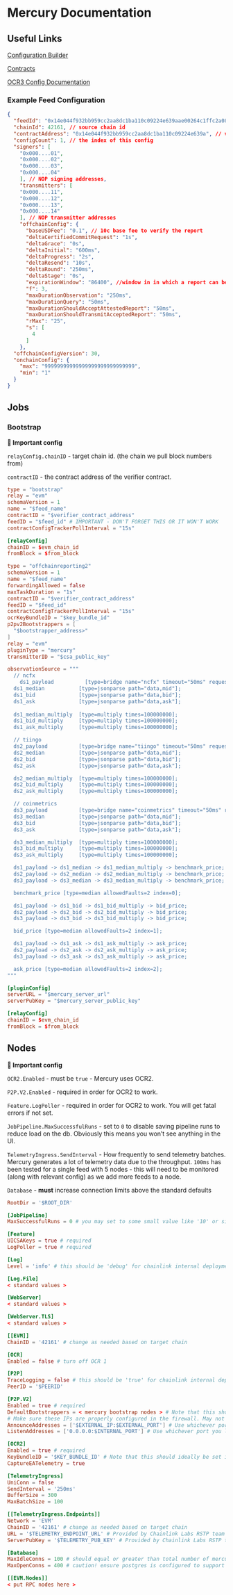 # Mercury Documentation

## Useful Links

[Configuration Builder](https://github.com/smartcontractkit/the-most-amazing-mercury-contract-configuration-tool)

[Contracts](https://github.com/smartcontractkit/chainlink/contracts/src/v0.8/llo-feeds)

[OCR3 Config Documentation](https://github.com/smartcontractkit/libocr/blob/master/offchainreporting2plus/internal/config/ocr3config/public_config.go)




### Example Feed Configuration

```json
{
  "feedId": "0x14e044f932bb959cc2aa8dc1ba110c09224e639aae00264c1ffc2a0830904a3c",
  "chainId": 42161, // source chain id
  "contractAddress": "0x14e044f932bb959cc2aa8dc1ba110c09224e639a", // verifier contract address
  "configCount": 1, // the index of this config
  "signers": [
    "0x000....01",
    "0x000....02",
    "0x000....03",
    "0x000....04"
    ], // NOP signing addresses,
    "transmitters": [
    "0x000....11",
    "0x000....12",
    "0x000....13",
    "0x000....14"
    ], // NOP transmitter addresses
    "offchainConfig": {
      "baseUSDFee": "0.1", // 10c base fee to verify the report
      "deltaCertifiedCommitRequest": "1s",
      "deltaGrace": "0s",
      "deltaInitial": "600ms",
      "deltaProgress": "2s",
      "deltaResend": "10s",
      "deltaRound": "250ms",
      "deltaStage": "0s",
      "expirationWindow": "86400", //window in in which a report can be verified in seconds
      "f": 3,
      "maxDurationObservation": "250ms",
      "maxDurationQuery": "50ms",
      "maxDurationShouldAcceptAttestedReport": "50ms",
      "maxDurationShouldTransmitAcceptedReport": "50ms",
      "rMax": "25",
      "s": [
        4
      ]
    },
  "offchainConfigVersion": 30,
  "onchainConfig": {
    "max": "99999999999999999999999999999",
    "min": "1"
  }
}
```

## Jobs

### Bootstrap

**🚨 Important config**

`relayConfig.chainID` - target chain id. (the chain we pull block numbers from)

`contractID` - the contract address of the verifier contract.


```toml
type = "bootstrap"
relay = "evm"
schemaVersion = 1
name = "$feed_name"
contractID = "$verifier_contract_address"
feedID = "$feed_id" # IMPORTANT - DON'T FORGET THIS OR IT WON'T WORK
contractConfigTrackerPollInterval = "15s"

[relayConfig]
chainID = $evm_chain_id
fromBlock = $from_block
```
>



```toml
type = "offchainreporting2"
schemaVersion = 1
name = "$feed_name"
forwardingAllowed = false
maxTaskDuration = "1s"
contractID = "$verifier_contract_address"
feedID = "$feed_id"
contractConfigTrackerPollInterval = "15s"
ocrKeyBundleID = "$key_bundle_id"
p2pv2Bootstrappers = [
  "$bootstrapper_address>"
]
relay = "evm"
pluginType = "mercury"
transmitterID = "$csa_public_key"

observationSource = """
  // ncfx
	ds1_payload          [type=bridge name="ncfx" timeout="50ms" requestData="{\\"data\\":{\\"endpoint\\":\\"crypto-lwba\\",\\"from\\":\\"ETH\\",\\"to\\":\\"USD\\"}}"];
  ds1_median           [type=jsonparse path="data,mid"];
  ds1_bid              [type=jsonparse path="data,bid"];
  ds1_ask              [type=jsonparse path="data,ask"];
  
  ds1_median_multiply  [type=multiply times=100000000];
  ds1_bid_multiply     [type=multiply times=100000000];
  ds1_ask_multiply     [type=multiply times=100000000];

  // tiingo
  ds2_payload          [type=bridge name="tiingo" timeout="50ms" requestData="{\\"data\\":{\\"endpoint\\":\\"crypto-lwba\\",\\"from\\":\\"ETH\\",\\"to\\":\\"USD\\"}}"];
  ds2_median           [type=jsonparse path="data,mid"];
  ds2_bid              [type=jsonparse path="data,bid"];
  ds2_ask              [type=jsonparse path="data,ask"];

  ds2_median_multiply  [type=multiply times=100000000];
  ds2_bid_multiply     [type=multiply times=100000000];
  ds2_ask_multiply     [type=multiply times=100000000];

  // coinmetrics
  ds3_payload          [type=bridge name="coinmetrics" timeout="50ms" requestData="{\\"data\\":{\\"endpoint\\":\\"crypto-lwba\\",\\"from\\":\\"ETH\\",\\"to\\":\\"USD\\"}}"];
  ds3_median           [type=jsonparse path="data,mid"];
  ds3_bid              [type=jsonparse path="data,bid"];
  ds3_ask              [type=jsonparse path="data,ask"];

  ds3_median_multiply  [type=multiply times=100000000];
  ds3_bid_multiply     [type=multiply times=100000000];
  ds3_ask_multiply     [type=multiply times=100000000];

  ds1_payload -> ds1_median -> ds1_median_multiply -> benchmark_price;
  ds2_payload -> ds2_median -> ds2_median_multiply -> benchmark_price;
  ds3_payload -> ds3_median -> ds3_median_multiply -> benchmark_price;

  benchmark_price [type=median allowedFaults=2 index=0];

  ds1_payload -> ds1_bid -> ds1_bid_multiply -> bid_price;
  ds2_payload -> ds2_bid -> ds2_bid_multiply -> bid_price;
  ds3_payload -> ds3_bid -> ds3_bid_multiply -> bid_price;

  bid_price [type=median allowedFaults=2 index=1];

  ds1_payload -> ds1_ask -> ds1_ask_multiply -> ask_price;
  ds2_payload -> ds2_ask -> ds2_ask_multiply -> ask_price;
  ds3_payload -> ds3_ask -> ds3_ask_multiply -> ask_price;

  ask_price [type=median allowedFaults=2 index=2];
"""

[pluginConfig]
serverURL = "$mercury_server_url"
serverPubKey = "$mercury_server_public_key"

[relayConfig]
chainID = $evm_chain_id
fromBlock = $from_block
```
>

## Nodes

**🚨 Important config**

`OCR2.Enabled` - must be `true` - Mercury uses OCR2.

`P2P.V2.Enabled` - required in order for OCR2 to work.

`Feature.LogPoller` - required in order for OCR2 to work. You will get fatal errors if not set.

`JobPipeline.MaxSuccessfulRuns` - set to `0` to disable saving pipeline runs to reduce load on the db. Obviously this means you won’t see anything in the UI.

`TelemetryIngress.SendInterval`  - How frequently to send telemetry batches. Mercury generates a lot of telemetry data due to the throughput. `100ms` has been tested for a single feed with 5 nodes - this will need to be monitored (along with relevant config) as we add more feeds to a node.

`Database` - **must** increase connection limits above the standard defaults


```toml
RootDir = '$ROOT_DIR'

[JobPipeline]
MaxSuccessfulRuns = 0 # you may set to some small value like '10' or similar if you like looking at job runs in the UI

[Feature]
UICSAKeys = true # required
LogPoller = true # required

[Log]
Level = 'info' # this should be 'debug' for chainlink internal deployments, nops may use 'info' to reduce log volume

[Log.File]
< standard values >

[WebServer]
< standard values >

[WebServer.TLS]
< standard values >

[[EVM]]
ChainID = '42161' # change as needed based on target chain

[OCR]
Enabled = false # turn off OCR 1

[P2P]
TraceLogging = false # this should be 'true' for chainlink internal deployments, we may ask nops to set this to true for debugging
PeerID = '$PEERID'

[P2P.V2]
Enabled = true # required
DefaultBootstrappers = < mercury bootstrap nodes > # Note that this should ideally be set in the job spec, this is just a fallback
# Make sure these IPs are properly configured in the firewall. May not be necessary for internal nodes
AnnounceAddresses = ['$EXTERNAL_IP:$EXTERNAL_PORT'] # Use whichever port you like, pls randomize, MAKE SURE ITS CONFIGURED IN THE FIREWALL
ListenAddresses = ['0.0.0.0:$INTERNAL_PORT'] # Use whichever port you like, pls randomize, MAKE SURE ITS CONFIGURED IN THE FIREWALL

[OCR2]
Enabled = true # required
KeyBundleID = '$KEY_BUNDLE_ID' # Note that this should ideally be set in the job spec, this is just a fallback
CaptureEATelemetry = true

[TelemetryIngress]
UniConn = false
SendInterval = '250ms'
BufferSize = 300
MaxBatchSize = 100

[[TelemetryIngress.Endpoints]]
Network = 'EVM'
ChainID = '42161' # change as needed based on target chain
URL = '$TELEMETRY_ENDPOINT_URL' # Provided by Chainlink Labs RSTP team
ServerPubKey = '$TELEMETRY_PUB_KEY' # Provided by Chainlink Labs RSTP team

[Database]
MaxIdleConns = 100 # should equal or greater than total number of mercury jobs
MaxOpenConns = 400 # caution! ensure postgres is configured to support this

[[EVM.Nodes]]
< put RPC nodes here >
```
>
